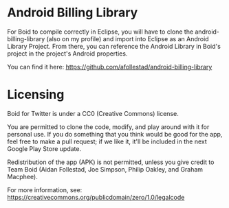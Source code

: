 Android Billing Library
=============

For Boid to compile correctly in Eclipse, you will have to clone the android-billing-library (also on my profile) and import into Eclipse as an Android Library Project. From there, you can reference the Android Library in Boid's project in the project's Android properties.

You can find it here: https://github.com/afollestad/android-billing-library

Licensing
=============
Boid for Twitter is under a CC0 (Creative Commons) license.

You are permitted to clone the code, modify, and play around with it for personal use. If you do something that you think would be good for the app, feel free to make a pull request; if we like it, it'll be included in the next Google Play Store update.

Redistribution of the app (APK) is not permitted, unless you give credit to Team Boid (Aidan Follestad, Joe Simpson, Philip Oakley, and Graham Macphee).

For more information, see: https://creativecommons.org/publicdomain/zero/1.0/legalcode
